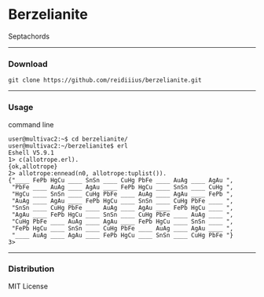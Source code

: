 # Berzelianite
Septachords

---

### Download

    git clone https://github.com/reidiiius/berzelianite.git

---

### Usage
command line

    user@multivac2:~$ cd berzelianite/
    user@multivac2:~/berzelianite$ erl
    Eshell V5.9.1
    1> c(allotrope.erl).
    {ok,allotrope}
    2> allotrope:ennead(n0, allotrope:tuplist()). 
    {"____ FePb HgCu ____ SnSn ____ CuHg PbFe ____ AuAg ____ AgAu ",
     "PbFe ____ AuAg ____ AgAu ____ FePb HgCu ____ SnSn ____ CuHg ",
     "HgCu ____ SnSn ____ CuHg PbFe ____ AuAg ____ AgAu ____ FePb ",
     "AuAg ____ AgAu ____ FePb HgCu ____ SnSn ____ CuHg PbFe ____ ",
     "SnSn ____ CuHg PbFe ____ AuAg ____ AgAu ____ FePb HgCu ____ ",
     "AgAu ____ FePb HgCu ____ SnSn ____ CuHg PbFe ____ AuAg ____ ",
     "CuHg PbFe ____ AuAg ____ AgAu ____ FePb HgCu ____ SnSn ____ ",
     "FePb HgCu ____ SnSn ____ CuHg PbFe ____ AuAg ____ AgAu ____ ",
     "____ AuAg ____ AgAu ____ FePb HgCu ____ SnSn ____ CuHg PbFe "}
    3>

---

### Distribution
MIT License

